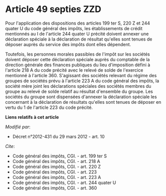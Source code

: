 # Article 49 septies ZZD

Pour l'application des dispositions des articles 199 ter S, 220 Z et 244 quater U du code général des impôts, les
établissements de crédit mentionnés au I de l'article 244 quater U précité doivent annexer une déclaration spéciale à la
déclaration de résultat qu'elles sont tenues de déposer auprès du service des impôts dont elles dépendent. 

Toutefois, les personnes morales passibles de l'impôt sur les sociétés doivent déposer cette déclaration spéciale auprès du
comptable de la direction générale des finances publiques du lieu d'imposition défini à l'article 218 A du code précité avec
le relevé de solde de l'exercice mentionné à l'article 360. S'agissant des sociétés relevant du régime des groupes de
sociétés prévu à l'article 223 A du code général des impôts, la société mère joint les déclarations spéciales des sociétés
membres du groupe au relevé de solde relatif au résultat d'ensemble du groupe. Les sociétés du groupe sont dispensées
d'annexer la déclaration spéciale les concernant à la déclaration de résultats qu'elles sont tenues de déposer en vertu du 1
de l'article 223 du code précité.

**Liens relatifs à cet article**

_Modifié par_:

  - Décret n°2012-431  du 29 mars 2012 - art. 10

_Cite_:

  - Code général des impôts, CGI. - art. 199 ter S
  - Code général des impôts, CGI. - art. 218 A
  - Code général des impôts, CGI. - art. 220 Z
  - Code général des impôts, CGI. - art. 223
  - Code général des impôts, CGI. - art. 223 A
  - Code général des impôts, CGI. - art. 244 quater U
  - Code général des impôts, CGI. - art. 360

